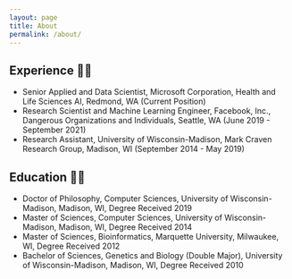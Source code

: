```yaml
---
layout: page
title: About
permalink: /about/
---
```


## Experience 👨‍💻
* Senior Applied and Data Scientist, Microsoft Corporation, Health and Life Sciences AI, Redmond, WA (Current Position)
* Research Scientist and Machine Learning Engineer, Facebook, Inc., Dangerous Organizations and Individuals, Seattle, WA (June 2019 - September 2021)
* Research Assistant, University of Wisconsin-Madison, Mark Craven Research Group, Madison, WI (September 2014 - May 2019)

## Education 👨‍🎓
* Doctor of Philosophy, Computer Sciences, University of Wisconsin-Madison, Madison, WI, Degree Received 2019
* Master of Sciences, Computer Sciences, University of Wisconsin-Madison, Madison, WI, Degree Received 2014
* Master of Sciences, Bioinformatics, Marquette University, Milwaukee, WI, Degree Received 2012
* Bachelor of Sciences, Genetics and Biology (Double Major), University of Wisconsin-Madison, Madison, WI, Degree Received 2010
